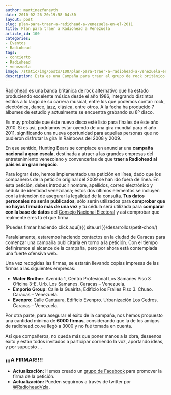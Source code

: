 ```yaml
---
author: martinezfaneyth
date: 2010-02-26 20:19:58-04:30
layout: post
slug: plan-para-traer-a-radiohead-a-venezuela-en-el-2011
title: Plan para traer a Radiohead a Venezuela
article_id: 100
categories:
- Eventos
- Radiohead
tags:
- concierto
- Radiohead
- venezuela
image: /static/img/posts/100/plan-para-traer-a-radiohead-a-venezuela-en-el-2011__1.jpg
description: Esta es una Campaña para traer al grupo de rock británico Radiohead a Venezuela.
---
```


[Radiohead](http://www.radiohead.com) es una banda británica de rock alternativo que ha estado produciendo excelente música desde el año 1986, integrando distintos estilos a lo largo de su carrera musical, entre los que podemos contar: rock, electrónica, dance, jazz, clásica, entre otros. A la fecha ha producido 7 álbumes de estudio y actualmente se encuentra grabando su 8º disco.

Es muy probable que éste nuevo disco esté listo para finales de éste año 2010. Si es así, podríamos estar oyendo de una gira mundial para el año 2011, significando una nueva oportunidad para aquellas personas que no pudieron disfrutar la gira In Rainbows del 2008 y 2009.

En ese sentido, Hunting Bears se complace en anunciar una **campaña nacional a gran escala**, destinada a atraer a las grandes empresas del entretenimiento venezolano y convencerlas de que **traer a Radiohead al país es un gran negocio**.

Para lograr ésto, hemos implementado una petición en línea, dado que los compañeros de la petición original del 2009 se han ido fuera de línea. En ésta petición, debes introducir nombre, apellidos, correo electrónico y cédula de identidad venezolana; éstos dos últimos elementos se incluyen con la intención de asegurar la legalidad de la consulta. **Tus datos personales no serán publicados**, sólo serán utilizados para **comprobar que no hayas firmado más de una vez** y tu cédula será utilizada para **comparar con la base de datos** del [Consejo Nacional Electoral](http://www.cne.gob.ve) y así comprobar que realmente eres tú el que firma.

[Puedes firmar haciendo click aquí]({{ site.url }}/desarrollos/petit-chon/)

Paralelamente, estaremos haciendo contactos en la ciudad de Caracas para comenzar una campaña publicitaria en torno a la petición. Con el tiempo definiremos el alcance de la campaña, pero por ahora está contemplada una fuerte ofensiva web.

Una vez recogidas las firmas, se estarán llevando copias impresas de las firmas a las siguientes empresas:

* **Water Brother**: Avenida 1, Centro Profesional Los Samanes Piso 3 Oficina 3-E. Urb. Los Samanes. Caracas – Venezuela.
* **Emporio Group**: Calle la Guairita, Edificio los Frailes Piso 3. Chuao. Caracas – Venezuela.
* **Evenpro**: Calle Cantaura, Edificio Evenpro. Urbanización Los Cedros. Caracas – Venezuela.

Por otra parte, para asegurar el éxito de la campaña, nos hemos propuesto una cantidad mínima de **6000 firmas**, considerando que la de los amigos de radiohead.co.ve llegó a 3000 y no fué tomada en cuenta.

Así que compañeros, no queda más que poner manos a la obra, deseenos éxito y están todos invitados a participar corriendo la voz, aportando ideas, y por supuesto ...

### ¡¡¡A FIRMAR!!!!

* **Actualización:** Hemos creado un [grupo de Facebook](http://www.facebook.com/groups/radioheadvzla) para promover la firma de la petición.
* **Actualización:** Pueden seguirnos a través de twitter por [@RadioheadVzla](http://www.twitter.com//RadioheadVzla).
